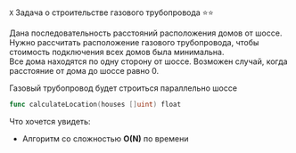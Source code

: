 `X` Задача о строительстве газового трубопровода ⭐⭐

Дана последовательность расстояний расположения домов от шоссе.</br>
Нужно рассчитать расположение газового трубопровода, чтобы стоимость подключения всех домов была минимальна.</br>
Все дома находятся по одну сторону от шоссе. Возможен случай, когда расстояние от дома до шоссе равно 0.

Газовый трубопровод будет строиться параллельно шоссе
```go
func calculateLocation(houses []uint) float
```

Что хочется увидеть:
- Алгоритм со сложностью **O(N)** по времени
